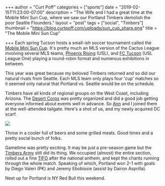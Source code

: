 +++
author = "Curt Poff"
categories = ["sports"]
date = "2019-02-15T11:23:00-07:00"
description = "The Wife and I had a great time at the Mobile Mini Sun Cup, where we saw our Portland Timbers demolish the poor Seattle Flounders."
layout = "post"
tags = ["social", "Timbers"]
thumbnail = "https://blog.curtpoff.com/uploads/sun_cup_sharp.png"
title = "The Mobile Mini Sun Cup"

+++
Each spring Tucson hosts a small-ish soccer tournament called the [Mobile Mini Sun Cup](https://en.wikipedia.org/wiki/2019_Mobile_Mini_Sun_Cup "Mobile Mini Sun Cup"). It's pretty much an MLS version of the Cactus League involving several MLS teams, [Phoenix Rising](https://www.phxrisingfc.com/ "Phoenix Rising") (USL), and [FC Tucson](https://www.fctucson.com/ "FC Tucson") (USL League One) playing a round-robin format and numerous exhibitions in between.

This year was great because my beloved Timbers returned and so did our natural rivals from Seattle. Each MLS team only plays four 'cup' matches so it seemed only natural that Portland vs. Seattle would be on the schedule.

Timbers have all kinds of regional groups on the West Coast, including Arizona. The [Desert Corps](https://twitter.com/desertcorps "Timbers Army: Desert Corps") was pretty organized and did a good job getting everyone informed about events well in advance. So [Ann](https://www.instagram.com/therealgofitgirl/ "Ann Chihak Poff") and I joined them at the well-attended tailgate. Here's a shot of us, and my newly acquired DC scarf.

![](/uploads/sun_cup_sharp.png)

Throw in a cooler full of beers and some grilled meats. Good times and a pretty social bunch of folks.

Gametime was pretty exciting. It may be just a pre-season game but the [Timbers Army](https://timbersarmy.org/ "Timbers Army") still did its thing. We occupied (almost) the entire section, rolled out a fine [TIFO](https://www.timbers.com/post/2019/02/14/timbers-tucson-desert-corps-amplify-postseason-triumph-rivalry-tifo "TIFO") after the national anthem, and kept the chants running through the whole match. Speaking of which, Portland won 2-1 with goals by Diego Valeri (PK) and Jeremy Ebobissie (assist by Dairon Asprilla).

Next up for Portland is NY Red Bull this weekend.